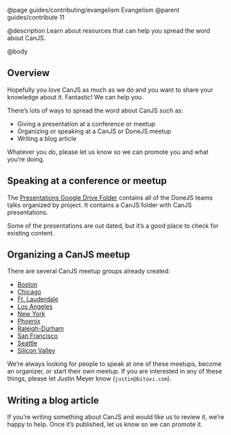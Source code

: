 @page guides/contributing/evangelism Evangelism
@parent guides/contribute 11

@description Learn about resources that can help you spread the word about CanJS.

@body

## Overview

Hopefully you love CanJS as much as we do and you want to share your
knowledge about it.  Fantastic!  We can help you.

There’s lots of ways to spread the word about CanJS such as:

 - Giving a presentation at a conference or meetup
 - Organizing or speaking at a CanJS or DoneJS meetup
 - Writing a blog article

Whatever you do, please let us know so we can promote you and what you’re doing.

## Speaking at a conference or meetup

The [Presentations Google Drive Folder](https://drive.google.com/drive/u/1/folders/0Bx-kNqf-wxZeaWc2ay1ZSzZZQXc)
contains all of the DoneJS teams talks organized by project.  It contains
a CanJS folder with CanJS presentations.  

Some of the presentations are out dated, but it’s a good place to check for
existing content.

## Organizing a CanJS meetup

There are several CanJS meetup groups already created:

- [Boston](https://www.meetup.com/DoneJS-Boston/)
- [Chicago](https://www.meetup.com/DoneJS-Chicago/)
- [Ft. Lauderdale](https://www.meetup.com/DoneJS-Fort-Lauderdale/)
- [Los Angeles](https://www.meetup.com/DoneJS-LA/)
- [New York](https://www.meetup.com/DoneJS-NYC/)
- [Phoenix](https://www.meetup.com/DoneJS-Phoenix/)
- [Raleigh-Durham](https://www.meetup.com/DoneJS-raleigh-durham/)
- [San Francisco](https://www.meetup.com/DoneJS-San-Francisco/)
- [Seattle](https://www.meetup.com/DoneJS-Seattle/)
- [Silicon Valley](https://www.meetup.com/DoneJS-Silicon-Valley/)

We’re always looking for people to speak at one of these meetups, become an organizer,
or start their own meetup.  If you are interested in any of these things,
please let Justin Meyer know (`justin@bitovi.com`).

## Writing a blog article

If you’re writing something about CanJS and would like us to review it,
we’re happy to help.  Once it’s published, let us know so we can promote it.  
